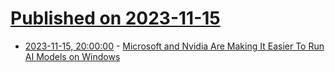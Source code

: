 # [Published on 2023-11-15](index.md)

* [2023-11-15, 20:00:00](https://it.slashdot.org/story/23/11/15/1644244/microsoft-and-nvidia-are-making-it-easier-to-run-ai-models-on-windows?utm_source=rss1.0mainlinkanon&utm_medium=feed) - [Microsoft and Nvidia Are Making It Easier To Run AI Models on Windows](https://it.slashdot.org/story/23/11/15/1644244/microsoft-and-nvidia-are-making-it-easier-to-run-ai-models-on-windows?utm_source=rss1.0mainlinkanon&utm_medium=feed)
